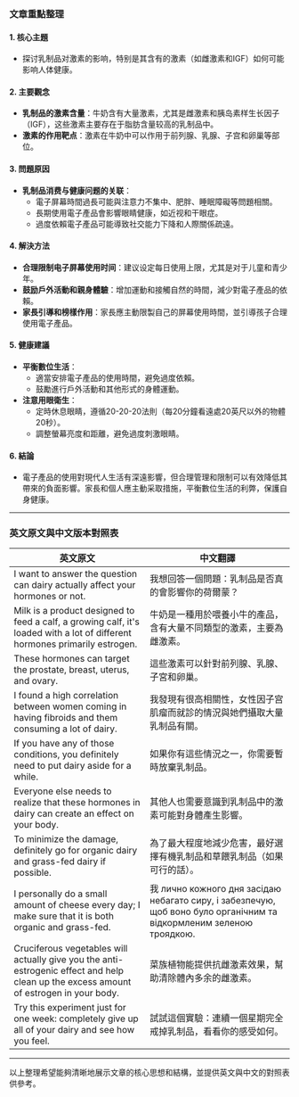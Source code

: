 ### 文章重點整理

#### 1. 核心主題
- 探讨乳制品对激素的影响，特别是其含有的激素（如雌激素和IGF）如何可能影响人体健康。

#### 2. 主要觀念
- **乳制品的激素含量**：牛奶含有大量激素，尤其是雌激素和胰岛素样生长因子（IGF），这些激素主要存在于脂肪含量较高的乳制品中。
- **激素的作用靶点**：激素在牛奶中可以作用于前列腺、乳腺、子宫和卵巢等部位。

#### 3. 問題原因
- **乳制品消费与健康问题的关联**：
  - 電子屏幕時間過長可能與注意力不集中、肥胖、睡眠障礙等問題相關。
  - 長期使用電子產品會影響眼睛健康，如近视和干眼症。
  - 過度依賴電子產品可能導致社交能力下降和人際關係疏遠。

#### 4. 解決方法
- **合理限制电子屏幕使用时间**：建议设定每日使用上限，尤其是对于儿童和青少年。
- **鼓励戶外活動和親身體驗**：增加運動和接觸自然的時間，減少對電子產品的依賴。
- **家長引導和榜樣作用**：家長應主動限製自己的屏幕使用時間，並引導孩子合理使用電子產品。

#### 5. 健康建議
- **平衡數位生活**：
  - 適當安排電子產品的使用時間，避免過度依賴。
  - 鼓勵進行戶外活動和其他形式的身體運動。
- **注意用眼衛生**：
  - 定時休息眼睛，遵循20-20-20法則（每20分鐘看遠處20英尺以外的物體20秒）。
  - 調整螢幕亮度和距離，避免過度刺激眼睛。

#### 6. 結論
- 電子產品的使用對現代人生活有深遠影響，但合理管理和限制可以有效降低其帶來的負面影響。家長和個人應主動采取措施，平衡數位生活的利弊，保護自身健康。

---

### 英文原文與中文版本對照表

| **英文原文** | **中文翻譯** |
|--------------|-------------|
| I want to answer the question can dairy actually affect your hormones or not. | 我想回答一個問題：乳制品是否真的會影響你的荷爾蒙？ |
| Milk is a product designed to feed a calf, a growing calf, it's loaded with a lot of different hormones primarily estrogen. | 牛奶是一種用於喂養小牛的產品，含有大量不同類型的激素，主要為雌激素。 |
| These hormones can target the prostate, breast, uterus, and ovary. | 這些激素可以針對前列腺、乳腺、子宮和卵巢。 |
| I found a high correlation between women coming in having fibroids and them consuming a lot of dairy. | 我發現有很高相關性，女性因子宫肌瘤而就診的情況與她們攝取大量乳制品有關。 |
| If you have any of those conditions, you definitely need to put dairy aside for a while. | 如果你有這些情況之一，你需要暫時放棄乳制品。 |
| Everyone else needs to realize that these hormones in dairy can create an effect on your body. | 其他人也需要意識到乳制品中的激素可能對身體產生影響。 |
| To minimize the damage, definitely go for organic dairy and grass-fed dairy if possible. | 為了最大程度地減少危害，最好選擇有機乳制品和草餵乳制品（如果可行的話）。 |
| I personally do a small amount of cheese every day; I make sure that it is both organic and grass-fed. | 我 лично кожного дня засідаю небагато сиру, і забезпечую, щоб воно було органічним та відкормленим зеленою троядкою. |
| Cruciferous vegetables will actually give you the anti-estrogenic effect and help clean up the excess amount of estrogen in your body. | 菜族植物能提供抗雌激素效果，幫助清除體內多余的雌激素。 |
| Try this experiment just for one week: completely give up all of your dairy and see how you feel. | 試試這個實驗：連續一個星期完全戒掉乳制品，看看你的感受如何。 |

---

以上整理希望能夠清晰地展示文章的核心思想和結構，並提供英文與中文的對照表供參考。